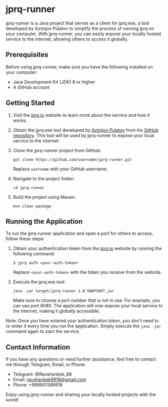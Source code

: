 # jprq-runner

jprq-runner is a Java project that serves as a client for jprq.exe, a tool developed by Azimjon Pulatov to simplify the process of running jprq on your computer. With jprq-runner, you can easily expose your locally hosted service to the internet, allowing others to access it globally.

## Prerequisites

Before using jprq-runner, make sure you have the following installed on your computer:

- Java Development Kit (JDK) 8 or higher
- A GitHub account

## Getting Started

1. Visit the [jprq.io](https://jprq.io) website to learn more about the service and how it works.

2. Obtain the jprq.exe tool developed by [Azimjon Pulatov](https://azimjon.com/) from his [GitHub repository](https://github.com/azimjohn/jprq). This tool will be used by jprq-runner to expose your local service to the internet.

3. Clone the jprq-runner project from GitHub:

   ```
   git clone https://github.com/username/jprq-runner.git
   ```

   Replace `username` with your GitHub username.

4. Navigate to the project folder:

   ```
   cd jprq-runner
   ```

5. Build the project using Maven:

   ```
   mvn clean package
   ```

## Running the Application

To run the jprq-runner application and open a port for others to access, follow these steps:

1. Obtain your authentication token from the [jprq.io](https://jprq.io) website by running the following command:

   ```
   $ jprq auth <your-auth-token>
   ```

   Replace `<your-auth-token>` with the token you receive from the website.

2. Execute the jprq.exe tool:

   ```
   java -jar target/jprq-runner-1.0-SNAPSHOT.jar
   ```

   Make sure to choose a port number that is not in use. For example, you can use port 8080. The application will now expose your local service to the internet, making it globally accessible.

Note: Once you have entered your authentication token, you don't need to re-enter it every time you run the application. Simply execute the `java -jar` command again to start the service.

## Contact Information

If you have any questions or need further assistance, feel free to contact me through Telegram, Email, or Phone:

- Telegram: @Ravahanbek_98
- Email: ravshanbek9918@gmail.com
- Phone: +998901389918

Enjoy using jprq-runner and sharing your locally hosted projects with the world!
